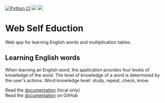 [![Python CI](https://github.com/svmikurov/wselfedu/actions/workflows/pici.yml/badge.svg)](https://github.com/svmikurov/wselfedu/actions/workflows/pici.yml)
<a href="https://codeclimate.com/github/svmikurov/wselfedu/maintainability"><img src="https://api.codeclimate.com/v1/badges/deac7e731dca030bad93/maintainability" /></a>
<a href="https://codeclimate.com/github/svmikurov/wselfedu/test_coverage"><img src="https://api.codeclimate.com/v1/badges/deac7e731dca030bad93/test_coverage" /></a>

# Web Self Eduction

Web app for learning English words and multiplication tables.

## Learning English words
When learning an English word, the application provides four levels of knowledge 
of the word. The level of knowledge of a word is determined by the user's actions.
Word knowledge level: study, repeat, check, know.

Read the [documentation](http://localhost:63342/wselfedu/docs/build/html/index.html) (local only)  
Read the [documentation](https://svmikurov.github.io/wselfedu/) on GitHub